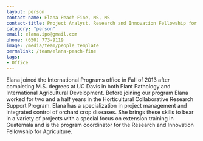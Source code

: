 ```yaml
---
layout: person
contact-name: Elana Peach-Fine, MS, MS
contact-title: Project Analyst, Research and Innovation Fellowship for Agriculture (RIFA)
category: "person"
email: elana.ipo@gmail.com
phone: (650) 773-9119
image: /media/team/people_template
permalink: /team/elana-peach-fine
tags:
- Office
---
```


Elana joined the International Programs office in Fall of 2013 after completing M.S. degrees at UC Davis in both Plant Pathology and International Agricultural Development. Before joining our program Elana worked for two and a half years in the Horticultural Collaborative Research Support Program. Elana has a specialization in project management and integrated control of orchard crop diseases. She brings these skills to bear in a variety of projects with a special focus on extension training in Guatemala and is the program coordinator for the Research and Innovation Fellowship for Agriculture.
